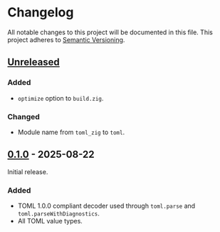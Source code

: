 # Changelog

All notable changes to this project will be documented in this file. This
project adheres to [Semantic Versioning](https://semver.org/spec/v2.0.0.html).

## [Unreleased]

### Added

- `optimize` option to `build.zig`.

### Changed

- Module name from `toml_zig` to `toml`.

## [0.1.0] - 2025-08-22

Initial release.

### Added

- TOML 1.0.0 compliant decoder used through `toml.parse` and
  `toml.parseWithDiagnostics`.
- All TOML value types.

[Unreleased]: https://github.com/anttikivi/toml-zig/compare/v0.1.0...HEAD
[0.1.0]: https://github.com/anttikivi/toml-zig/releases/tag/v0.1.0
